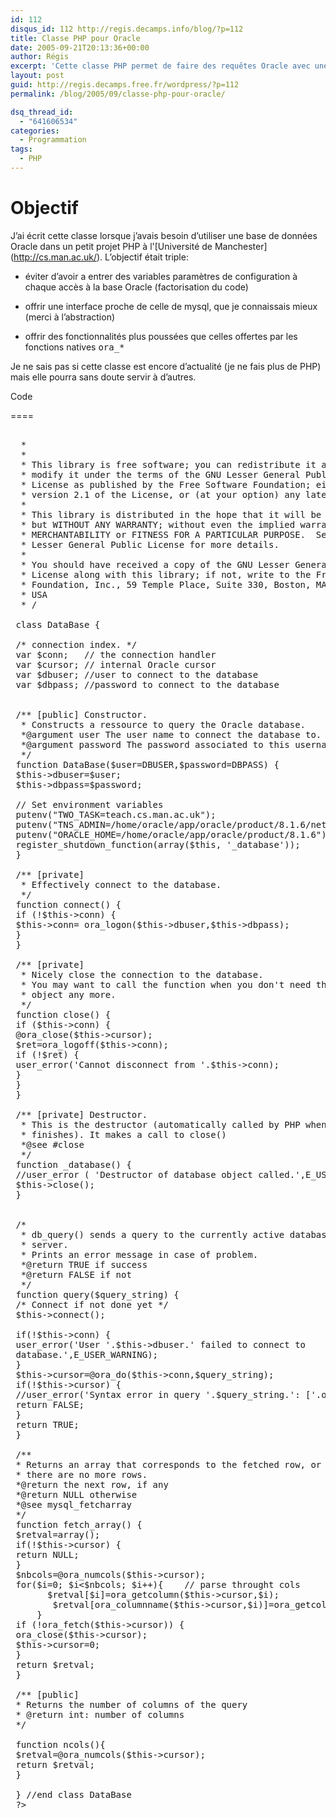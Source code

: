 ```yaml
---
id: 112
disqus_id: 112 http://regis.decamps.info/blog/?p=112
title: Classe PHP pour Oracle
date: 2005-09-21T20:13:36+00:00
author: Régis
excerpt: 'Cette classe PHP permet de faire des requêtes Oracle avec une syntaxe proche des fonctions mysql_*'
layout: post
guid: http://regis.decamps.free.fr/wordpress/?p=112
permalink: /blog/2005/09/classe-php-pour-oracle/

dsq_thread_id:
  - "641606534"
categories:
  - Programmation
tags:
  - PHP
---
```

Objectif
======
  
J’ai écrit cette classe lorsque j’avais besoin d’utiliser une base de données Oracle dans un petit projet PHP à l'\[Université de Manchester\] (http://cs.man.ac.uk/). L’objectif était triple:
  
* éviter d’avoir a entrer des variables paramètres de configuration à chaque accès à la base Oracle (factorisation du code)
  
* offrir une interface proche de celle de mysql, que je connaissais mieux (merci à l’abstraction)
  
* offrir des fonctionnalités plus poussées que celles offertes par les fonctions natives <tt>ora_*</tt>

Je ne sais pas si cette classe est encore d’actualité (je ne fais plus de PHP) mais elle pourra sans doute servir à d’autres.
  
Code
  
====

<pre><?
 /**
  * PHP Class to ease the access of the Oracle Database in the University
  * of Manchester.
  * It mimics the mysql_* functions.
  *
  * Copyright (C) 2003 - Regis Decamps <decamps@users.sf.net>
  *
  *
  * This library is free software; you can redistribute it and/or
  * modify it under the terms of the GNU Lesser General Public
  * License as published by the Free Software Foundation; either
  * version 2.1 of the License, or (at your option) any later version.
  *
  * This library is distributed in the hope that it will be useful,
  * but WITHOUT ANY WARRANTY; without even the implied warranty of
  * MERCHANTABILITY or FITNESS FOR A PARTICULAR PURPOSE.  See the GNU
  * Lesser General Public License for more details.
  *
  * You should have received a copy of the GNU Lesser General Public
  * License along with this library; if not, write to the Free Software
  * Foundation, Inc., 59 Temple Place, Suite 330, Boston, MA  02111-1307
  * USA
  * /
  
 class DataBase {
  
 /* connection index. */
 var $conn;   // the connection handler
 var $cursor; // internal Oracle cursor
 var $dbuser; //user to connect to the database
 var $dbpass; //password to connect to the database
  
  
 /** [public] Constructor.
  * Constructs a ressource to query the Oracle database.
  *@argument user The user name to connect the database to.
  *@argument password The password associated to this username
  */
 function DataBase($user=DBUSER,$password=DBPASS) {
 $this->dbuser=$user;
 $this->dbpass=$password;
  
 // Set environment variables
 putenv("TWO_TASK=teach.cs.man.ac.uk");
 putenv("TNS_ADMIN=/home/oracle/app/oracle/product/8.1.6/network/config/tcp_cs_man_ac_uk");
 putenv("ORACLE_HOME=/home/oracle/app/oracle/product/8.1.6");
 register_shutdown_function(array($this, '_database'));
 }
  
 /** [private]
  * Effectively connect to the database.
  */
 function connect() {
 if (!$this->conn) {
 $this->conn= ora_logon($this->dbuser,$this->dbpass);
 }
 }
  
 /** [private]
  * Nicely close the connection to the database.
  * You may want to call the function when you don't need the database
  * object any more.
  */
 function close() {
 if ($this->conn) {
 @ora_close($this->cursor);
 $ret=ora_logoff($this->conn);
 if (!$ret) {
 user_error('Cannot disconnect from '.$this->conn);
 }
 }
 }
  
 /** [private] Destructor.
  * This is the destructor (automatically called by PHP when the script
  * finishes). It makes a call to close()
  *@see #close
  */
 function _database() {
 //user_error ( 'Destructor of database object called.',E_USER_NOTICE );
 $this->close();
 }
  
  
 /*
  * db_query() sends a query to the currently active database on the
  * server.
  * Prints an error message in case of problem.
  *@return TRUE if success
  *@return FALSE if not
  */
 function query($query_string) {
 /* Connect if not done yet */
 $this->connect();
  
 if(!$this->conn) {
 user_error('User '.$this->dbuser.' failed to connect to 
 database.',E_USER_WARNING);
 }
 $this->cursor=@ora_do($this->conn,$query_string);
 if(!$this->cursor) {
 //user_error('Syntax error in query '.$query_string.': ['.ora_errorcode().'] '.ora_error(),E_USER_WARNING);
 return FALSE;
 }
 return TRUE;
 }
  
 /**
 * Returns an array that corresponds to the fetched row, or FALSE  if
 * there are no more rows.
 *@return the next row, if any
 *@return NULL otherwise
 *@see mysql_fetcharray
 */
 function fetch_array() {
 $retval=array();
 if(!$this->cursor) {
 return NULL;
 }
 $nbcols=@ora_numcols($this->cursor);
 for($i=0; $i&lt;$nbcols; $i++){    // parse throught cols
       $retval[$i]=ora_getcolumn($this->cursor,$i);
        $retval[ora_columnname($this->cursor,$i)]=ora_getcolumn($this->cursor,$i);
     }
 if (!ora_fetch($this->cursor)) {
 ora_close($this->cursor);
 $this->cursor=0;
 }
 return $retval;
 }
  
 /** [public]
 * Returns the number of columns of the query
 * @return int: number of columns
 */
  
 function ncols(){
 $retval=@ora_numcols($this->cursor);
 return $retval;
 }
  
 } //end class DataBase
 ?>
</pre>
